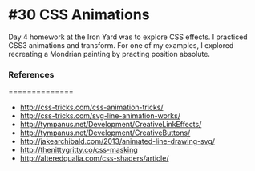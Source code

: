 #30 CSS Animations
==============
Day 4 homework at the Iron Yard was to explore CSS effects. I practiced CSS3 animations and transform. For one of my examples, I explored recreating a Mondrian painting by practing position absolute.

### References
==============
* http://css-tricks.com/css-animation-tricks/
* http://css-tricks.com/svg-line-animation-works/
* http://tympanus.net/Development/CreativeLinkEffects/
* http://tympanus.net/Development/CreativeButtons/
* http://jakearchibald.com/2013/animated-line-drawing-svg/
* http://thenittygritty.co/css-masking
* http://alteredqualia.com/css-shaders/article/
